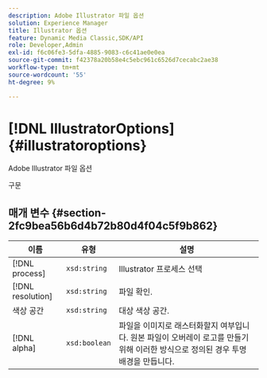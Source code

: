 ```yaml
---
description: Adobe Illustrator 파일 옵션
solution: Experience Manager
title: Illustrator 옵션
feature: Dynamic Media Classic,SDK/API
role: Developer,Admin
exl-id: f6c06fe3-5dfa-4885-9083-c6c41ae0e0ea
source-git-commit: f42378a20b58e4c5ebc961c6526d7cecabc2ae38
workflow-type: tm+mt
source-wordcount: '55'
ht-degree: 9%

---
```


# [!DNL IllustratorOptions]{#illustratoroptions}

Adobe Illustrator 파일 옵션

구문

## 매개 변수 {#section-2fc9bea56b6d4b72b80d4f04c5f9b862}

| 이름 | 유형 | 설명 |
|---|---|---|
| [!DNL process] | `xsd:string` | Illustrator 프로세스 선택 |
| [!DNL resolution] | `xsd:string` | 파일 확인. |
| 색상 공간 | `xsd:string` | 대상 색상 공간. |
| [!DNL alpha] | `xsd:boolean` | 파일을 이미지로 래스터화할지 여부입니다. 원본 파일이 오버레이 로고를 만들기 위해 이러한 방식으로 정의된 경우 투명 배경을 만듭니다. |
